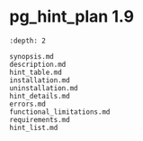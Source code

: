 # pg_hint_plan 1.9

```{contents} Table of Contents
:depth: 2
```

```{toctree}
synopsis.md
description.md
hint_table.md
installation.md
uninstallation.md
hint_details.md
errors.md
functional_limitations.md
requirements.md
hint_list.md
```
